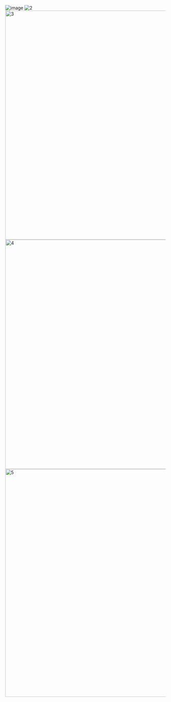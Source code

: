 ![image](https://github.com/LarionovDaniil/Wb_SberMarket_parsing/assets/110013254/87018452-0a28-4537-83f0-f3928a095024)
![2](https://github.com/LarionovDaniil/Wb_SberMarket_parsing/assets/110013254/c9647b87-4557-44d2-a1c5-32454e760989)
<img width="719" alt="3" src="https://github.com/LarionovDaniil/Wb_SberMarket_parsing/assets/110013254/a938ae26-1ed6-488e-a52f-ecadb4682743">
<img width="720" alt="4" src="https://github.com/LarionovDaniil/Wb_SberMarket_parsing/assets/110013254/619e4fff-2f56-4da4-9d4a-9a65d950c9f8">
<img width="715" alt="5" src="https://github.com/LarionovDaniil/Wb_SberMarket_parsing/assets/110013254/2ed02078-47ad-4215-9eec-d22e0f0ab2b9">

